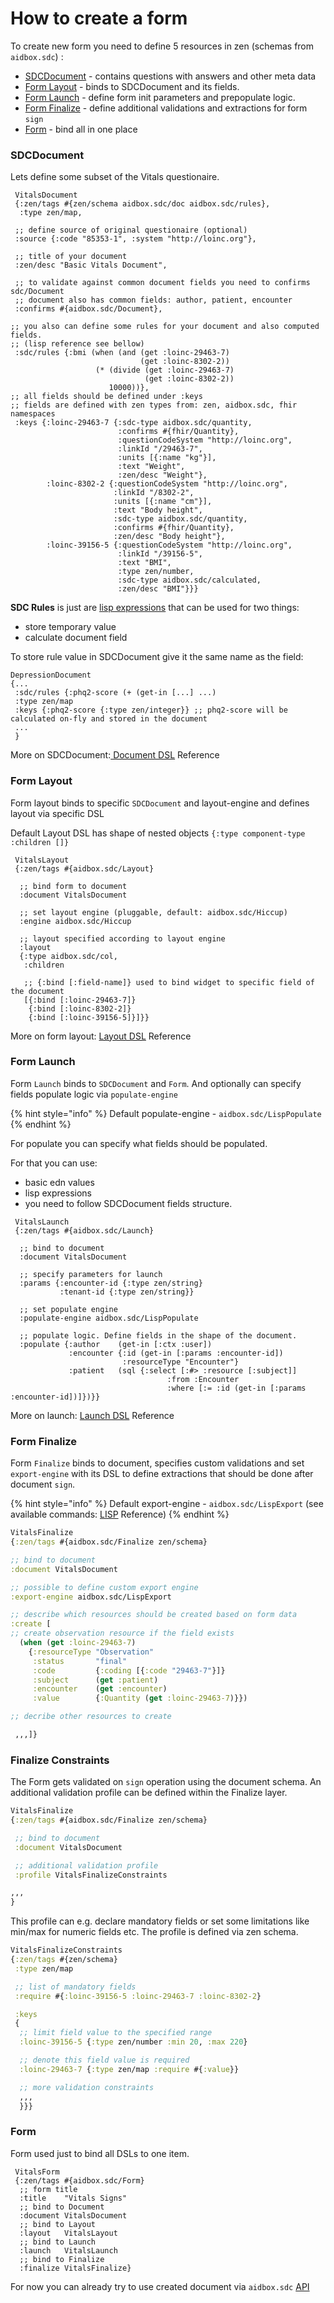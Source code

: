 # How to create a form

To create new form you need to define 5 resources in zen (schemas from `aidbox.sdc`) :

* [SDCDocument](how-to-create-a-form.md#sdcdocument) - contains questions with answers and other meta data
* [Form Layout](how-to-create-a-form.md#form-layout) - binds to SDCDocument and its fields.
* [Form Launch](how-to-create-a-form.md#form-launch) - define form init parameters and prepopulate logic.
* [Form Finalize](how-to-create-a-form.md#form-finalize) - define additional validations and extractions for form `sign`
* [Form](how-to-create-a-form.md#form) - bind all in one place

### SDCDocument

Lets define some subset of the Vitals questionaire.

```
 VitalsDocument
 {:zen/tags #{zen/schema aidbox.sdc/doc aidbox.sdc/rules},
  :type zen/map,

 ;; define source of original questionaire (optional)
 :source {:code "85353-1", :system "http://loinc.org"},

 ;; title of your document
 :zen/desc "Basic Vitals Document",

 ;; to validate against common document fields you need to confirms sdc/Document
 ;; document also has common fields: author, patient, encounter
 :confirms #{aidbox.sdc/Document},

;; you also can define some rules for your document and also computed fields.
;; (lisp reference see bellow)
 :sdc/rules {:bmi (when (and (get :loinc-29463-7)
                             (get :loinc-8302-2))
                   (* (divide (get :loinc-29463-7)
                              (get :loinc-8302-2))
                      10000))},
;; all fields should be defined under :keys
;; fields are defined with zen types from: zen, aidbox.sdc, fhir namespaces
 :keys {:loinc-29463-7 {:sdc-type aidbox.sdc/quantity,
                        :confirms #{fhir/Quantity},
                        :questionCodeSystem "http://loinc.org",
                        :linkId "/29463-7",
                        :units [{:name "kg"}],
                        :text "Weight",
                        :zen/desc "Weight"},
        :loinc-8302-2 {:questionCodeSystem "http://loinc.org",
                       :linkId "/8302-2",
                       :units [{:name "cm"}],
                       :text "Body height",
                       :sdc-type aidbox.sdc/quantity,
                       :confirms #{fhir/Quantity},
                       :zen/desc "Body height"},
        :loinc-39156-5 {:questionCodeSystem "http://loinc.org",
                        :linkId "/39156-5",
                        :text "BMI",
                        :type zen/number,
                        :sdc-type aidbox.sdc/calculated,
                        :zen/desc "BMI"}}}
```

**SDC Rules** is just are [lisp expressions](https://github.com/getheal/zen-sdc/blob/main/docs/lisp.md) that can be used for two things:

* store temporary value
* calculate document field

To store rule value in SDCDocument give it the same name as the field:

```
DepressionDocument
{...
 :sdc/rules {:phq2-score (+ (get-in [...] ...)
 :type zen/map
 :keys {:phq2-score {:type zen/integer}} ;; phq2-score will be calculated on-fly and stored in the document
 ...
 }
```

More on SDCDocument:[ Document DSL](../../reference/aidbox-forms/document-dsl.md) Reference

### Form Layout

Form layout binds to specific `SDCDocument` and layout-engine and defines layout via specific DSL

Default Layout DSL has shape of nested objects `{:type component-type :children []}`

```
 VitalsLayout
 {:zen/tags #{aidbox.sdc/Layout}

  ;; bind form to document
  :document VitalsDocument

  ;; set layout engine (pluggable, default: aidbox.sdc/Hiccup)
  :engine aidbox.sdc/Hiccup

  ;; layout specified according to layout engine
  :layout
  {:type aidbox.sdc/col,
   :children

   ;; {:bind [:field-name]} used to bind widget to specific field of the document
   [{:bind [:loinc-29463-7]}
    {:bind [:loinc-8302-2]}
    {:bind [:loinc-39156-5]}]}}
```

More on form layout: [Layout DSL](../../reference/aidbox-forms/layout-dsl.md) Reference

### Form Launch

Form `Launch` binds to `SDCDocument` and `Form`. And optionally can specify fields populate logic via `populate-engine`

{% hint style="info" %}
Default populate-engine - `aidbox.sdc/LispPopulate`
{% endhint %}

For populate you can specify what fields should be populated.

For that you can use:

* basic edn values
* lisp expressions
* you need to follow SDCDocument fields structure.

```
 VitalsLaunch
 {:zen/tags #{aidbox.sdc/Launch}

  ;; bind to document
  :document VitalsDocument

  ;; specify parameters for launch
  :params {:encounter-id {:type zen/string}
           :tenant-id {:type zen/string}}

  ;; set populate engine
  :populate-engine aidbox.sdc/LispPopulate

  ;; populate logic. Define fields in the shape of the document.
  :populate {:author    (get-in [:ctx :user])
             :encounter {:id (get-in [:params :encounter-id])
                         :resourceType "Encounter"}
             :patient   (sql {:select [:#> :resource [:subject]]
                                   :from :Encounter
                                   :where [:= :id (get-in [:params :encounter-id])]})}}
```

More on launch: [Launch DSL](../../reference/aidbox-forms/launch-dsl.md) Reference

### Form Finalize

Form `Finalize` binds to document, specifies custom validations and set `export-engine` with its DSL to define extractions that should be done after document `sign`.

{% hint style="info" %}
Default export-engine - `aidbox.sdc/LispExport` (see available commands: [LISP](../../reference/aidbox-forms/lisp.md) Reference)
{% endhint %}

```clojure
VitalsFinalize
{:zen/tags #{aidbox.sdc/Finalize zen/schema}

;; bind to document
:document VitalsDocument

;; possible to define custom export engine
:export-engine aidbox.sdc/LispExport

;; describe which resources should be created based on form data
:create [
;; create observation resource if the field exists
  (when (get :loinc-29463-7)
    {:resourceType "Observation"
     :status       "final"
     :code         {:coding [{:code "29463-7"}]}
     :subject      (get :patient)
     :encounter    (get :encounter)
     :value        {:Quantity (get :loinc-29463-7)}})

;; decribe other resources to create

 ,,,]}
```

### Finalize Constraints

The Form gets validated on `sign` operation using the document schema. An additional validation profile can be defined within the Finalize layer.

```clojure
VitalsFinalize
{:zen/tags #{aidbox.sdc/Finalize zen/schema}

 ;; bind to document
 :document VitalsDocument

 ;; additional validation profile
 :profile VitalsFinalizeConstraints

,,,
}
```

This profile can e.g. declare mandatory fields or set some limitations like min/max for numeric fields etc. The profile is defined via zen schema.

```clojure
VitalsFinalizeConstraints
{:zen/tags #{zen/schema}
 :type zen/map

 ;; list of mandatory fields
 :require #{:loinc-39156-5 :loinc-29463-7 :loinc-8302-2}

 :keys
 {
  ;; limit field value to the specified range
  :loinc-39156-5 {:type zen/number :min 20, :max 220}

  ;; denote this field value is required
  :loinc-29463-7 {:type zen/map :require #{:value}}

  ;; more validation constraints
  ,,,
  }}}

```

### Form

Form used just to bind all DSLs to one item.

```
 VitalsForm
 {:zen/tags #{aidbox.sdc/Form}
  ;; form title
  :title    "Vitals Signs"
  ;; bind to Document
  :document VitalsDocument
  ;; bind to Layout
  :layout   VitalsLayout
  ;; bind to Launch
  :launch   VitalsLaunch
  ;; bind to Finalize
  :finalize VitalsFinalize}

```

For now you can already try to use created document via `aidbox.sdc` [API](../../reference/aidbox-forms/api-reference.md)

